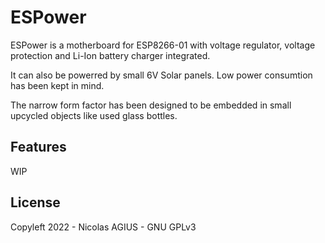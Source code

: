 # ESPower

ESPower is a motherboard for ESP8266-01 with voltage regulator, voltage protection and Li-Ion battery charger integrated. 

It can also be powerred by small 6V Solar panels. Low power consumtion has been kept in mind.


The narrow form factor has been designed to be embedded in small upcycled objects like used glass bottles.

## Features

WIP

## License 

Copyleft 2022 - Nicolas AGIUS - GNU GPLv3

